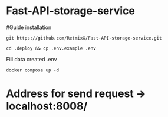 # Fast-API-storage-service
#Guide installation

``git https://github.com/RetmixX/Fast-API-storage-service.git``

``cd .deploy && cp .env.example .env``

Fill data created .env

``docker compose up -d``

# Address for send request -> localhost:8008/
